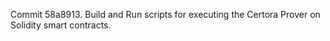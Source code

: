 Commit 58a8913.                    Build and Run scripts for executing the Certora Prover on Solidity smart contracts.